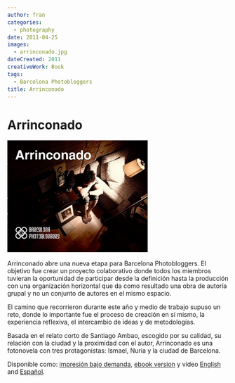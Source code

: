 ```yaml
---
author: fran
categories:
  - photography
date: 2011-04-25
images:
  - arrinconado.jpg
dateCreated: 2011
creativeWork: Book
tags:
  - Barcelona Photobloggers
title: Arrinconado
---
```

# Arrinconado

![arrinconado.jpg](arrinconado.jpg)

Arrinconado abre una nueva etapa para Barcelona Photobloggers. El objetivo fue crear un proyecto colaborativo donde
todos los miembros tuvieran la oportunidad de participar desde la definición hasta la producción con una organización
horizontal que da como resultado una obra de autoría grupal y no un conjunto de autores en el mismo espacio.

El camino que recorrieron durante este año y medio de trabajo supuso un reto, donde lo importante fue el proceso de
creación en sí mismo, la experiencia reflexiva, el intercambio de ideas y de metodologías.

Basada en el relato corto de Santiago Ambao, escogido por su calidad, su relación con la ciudad y la proximidad con el
autor, Arrinconado es una fotonovela con tres protagonistas: Ismael, Nuria y la ciudad de Barcelona.

Disponible como: [impresión bajo demanda](http://www.lulu.com/shop/barcelona-photobloggers/arrinconado/paperback/product-15571787.html), 
[ebook version](http://www.lulu.com/shop/barcelona-photobloggers/arrinconado-ebook-edition/ebook/product-18560631.html)
y vídeo [English](https://vimeo.com/31446721) and [Español](https://vimeo.com/22812002).